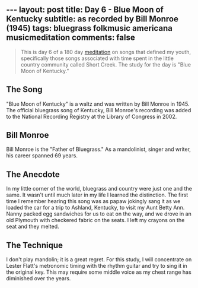 \---
layout: post
title: Day 6 - Blue Moon of Kentucky
subtitle: as recorded by Bill Monroe (1945)
tags: bluegrass folkmusic americana musicmeditation
comments: false
---
> This is day 6 of a 180 day [meditation](../currentmeditation) on songs that defined my youth, specifically those songs associated with time spent in the little country community called Short Creek. The study for the day is "Blue Moon of Kentucky."

## The Song
"Blue Moon of Kentucky" is a waltz and was written by Bill Monroe in 1945. The official bluegrass song of Kentucky, Bill Monroe's recording was added to the National Recording Registry at the Library of Congress in 2002.

## Bill Monroe
Bill Monroe is the "Father of Bluegrass." As a mandolinist, singer and writer, his career spanned 69 years.

## The Anecdote
In my little corner of the world, bluegrass and country were just one and the same. It wasn't until much later in my life I learned the distinction. The first time I remember hearing this song was as papaw jokingly sang it as we loaded the car for a trip to Ashland, Kentucky, to visit my Aunt Betty Ann. Nanny packed egg sandwiches for us to eat on the way, and we drove in an old Plymouth with checkered fabric on the seats. I left my crayons on the seat and they melted.

## The Technique
I don't play mandolin; it is a great regret. For this study, I will concentrate on Lester Flatt's metronomic timing with the rhythm guitar and try to sing it in the original key. This may require some middle voice as my chest range has diminished over the years.
